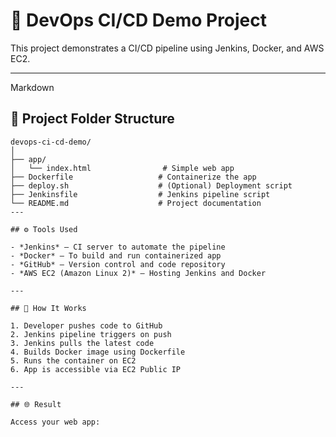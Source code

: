 # 🚀 DevOps CI/CD Demo Project

This project demonstrates a CI/CD pipeline using Jenkins, Docker, and AWS EC2.

---
Markdown
## 📁 Project Folder Structure
```
devops-ci-cd-demo/
│
├── app/
│   └── index.html                # Simple web app
├── Dockerfile                   # Containerize the app
├── deploy.sh                    # (Optional) Deployment script
├── Jenkinsfile                  # Jenkins pipeline script
└── README.md                    # Project documentation
---

## ⚙ Tools Used

- *Jenkins* – CI server to automate the pipeline
- *Docker* – To build and run containerized app
- *GitHub* – Version control and code repository
- *AWS EC2 (Amazon Linux 2)* – Hosting Jenkins and Docker

---

## 🔧 How It Works

1. Developer pushes code to GitHub
2. Jenkins pipeline triggers on push
3. Jenkins pulls the latest code
4. Builds Docker image using Dockerfile
5. Runs the container on EC2
6. App is accessible via EC2 Public IP

---

## 🌐 Result

Access your web app:
